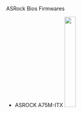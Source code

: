ASRock Bios Firmwares
- ASROCK A75M-ITX
<img src="https://camo.githubusercontent.com/0cf65569b8704f0f3740f1940947b0673fd9b0d153bc570395ecff65228bff73/68747470733a2f2f7777772e6173726f636b2e636f6d2f6d622f70686f746f2f4137354d2d495458284d31292e706e67" width="25%"></img>
